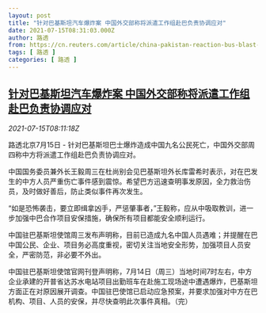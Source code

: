 ```yaml
---
layout: post
title: "针对巴基斯坦汽车爆炸案 中国外交部称将派遣工作组赴巴负责协调应对"
date: 2021-07-15T08:31:03.000Z
author: 路透
from: https://cn.reuters.com/article/china-pakistan-reaction-bus-blast-0715-t-idCNKBS2EL0R5
tags: [ 路透 ]
categories: [ 路透 ]
---
```

<!--1626337863000-->
[针对巴基斯坦汽车爆炸案 中国外交部称将派遣工作组赴巴负责协调应对](https://cn.reuters.com/article/china-pakistan-reaction-bus-blast-0715-t-idCNKBS2EL0R5)
------

<div>
<div><i>2021-07-15T08:11:18Z</i></div><p>路透北京7月15日 - 针对巴基斯坦巴士爆炸造成中国九名公民死亡，中国外交部周四称中方将派遣工作组赴巴负责协调应对。</p><p>中国国务委员兼外长王毅周三在杜尚别会见巴基斯坦外长库雷希时表示，对在巴发生的中方人员严重伤亡事件感到震惊。希望巴方迅速查明事发原因，全力救治伤员，及时做好善后，防止类似事件再次发生。</p><p>“如是恐怖袭击，要立即缉拿凶手，严惩肇事者，”王毅称，应从中吸取教训，进一步加强中巴合作项目安保措施，确保所有项目都能安全顺利运行。</p><p>中国驻巴基斯坦使馆周三发布声明称，目前已造成九名中国人员遇难；并提醒在巴中国公民、企业、项目务必高度重视，密切关注当地安全形势，加强项目人员安全，严密防范，非必要不外出。</p><p>中国驻巴基斯坦使馆官网刊登声明称，7月14日（周三）当地时间7时左右，中方企业承建的开普省达苏水电站项目出勤班车在赴施工现场途中遭遇爆炸，巴基斯坦方面正在对原因展开调查。中国驻巴使馆已启动应急预案，并要求加强对中方在巴机构、项目、人员的安保，并尽快查明此次事件真相。（完）</p>
</div>
